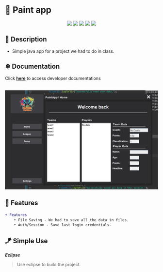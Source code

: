 # 🌳 Paint app

<div align="center">

<img src="https://badgen.net/github/checks/ITSXNOOBX/paint-app"> <img src="https://img.shields.io/badge/java-1.2.0-green.svg?style=flat&logo=github"> <img src="https://badgen.net/badge/icon/eclipse?icon=eclipse&label"> <img src="https://badgen.net/github/release/ITSXNOOBX/paint-app"> <img src="https://badgen.net/github/license/ITSXNOOBX/paint-app">

</div>

## 🌊 Description
* Simple java app for a project we had to do in class.

## ❄ Documentation
 Click [**here**](https://itsxnoobx.github.io/paint-app/) to access developer documentations

<br>

<img src=".github/1.2.0.png">

## 🔺 Features

```diff
+ Features 
	• File Saving - We had to save all the data in files. 
	• Auth/Session - Save last login credentials.
```

## 🪁 Simple Use

***Eclipse***

> Use eclipse to build the project.
